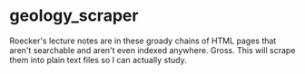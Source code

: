 # geology_scraper

Roecker's lecture notes are in these groady chains of HTML pages that aren't searchable and aren't even indexed anywhere.  Gross.  This will scrape them into plain text files so I can actually study.
